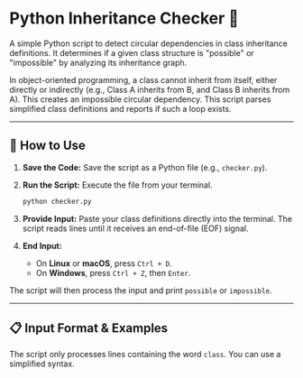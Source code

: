 # Python Inheritance Checker 🔗

A simple Python script to detect circular dependencies in class inheritance definitions. It determines if a given class structure is "possible" or "impossible" by analyzing its inheritance graph.

In object-oriented programming, a class cannot inherit from itself, either directly or indirectly (e.g., Class A inherits from B, and Class B inherits from A). This creates an impossible circular dependency. This script parses simplified class definitions and reports if such a loop exists.

---

## 🚀 How to Use

1.  **Save the Code:** Save the script as a Python file (e.g., `checker.py`).

2.  **Run the Script:** Execute the file from your terminal.
    ```bash
    python checker.py
    ```

3.  **Provide Input:** Paste your class definitions directly into the terminal. The script reads lines until it receives an end-of-file (EOF) signal.

4.  **End Input:**
    -   On **Linux** or **macOS**, press `Ctrl + D`.
    -   On **Windows**, press `Ctrl + Z`, then `Enter`.

The script will then process the input and print `possible` or `impossible`.

---

## 📋 Input Format & Examples

The script only processes lines containing the word `class`. You can use a simplified syntax.

